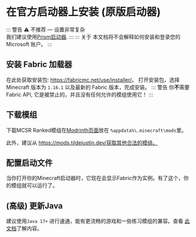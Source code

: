 # 在官方启动器上安装 (原版启动器)

::: 警告
⚠️ 不推荐 — 设置非常复杂
<br>
我们建议使用[Prism启动器](./install_prism).
:::
::: 关于
本文档将不会解释如何安装和登录您的 Microsoft 账户。
:::

## 安装 Fabric 加载器
在此处获取安装包: <https://fabricmc.net/use/installer/>。 打开安装包，选择 Minecraft 版本为  `1.16.1` 以及最新的 Fabric 版本，完成安装。
::: 警告
你**不**需要Fabric API, 它是被禁止的，并且没有任何允许的模组使用它！
:::

## 下载模组
下载MCSR Ranked模组在[Modrinth页面](http://modrinth.com/mod/mcsr-ranked)放在 `%appdata%\.minecraft\mods`里。

此外，建议从 https://mods.tildejustin.dev/获取其他合法的模组。

## 配置启动文件
当你打开你的Minecraft启动器时，它现在会显示Fabric作为实例。有了这个，你的模组就可以运行了。

## (高级) 更新Java
建议使用`Java 17+` 进行速通，能有更流畅的游戏和一些练习模组的兼容。查看 [此文档](https://docs.google.com/document/d/1PIjyPMulI3r5aZpfywt5OQR_12qEzX5UTfU8DQHtNp8/edit?pli=1&tab=t.0#heading=h.62ygxgaxcs5a)了解内容。
